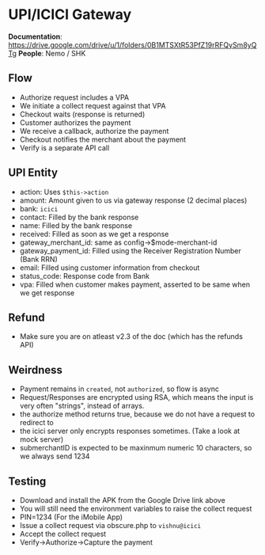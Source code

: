 # UPI/ICICI Gateway

**Documentation**: https://drive.google.com/drive/u/1/folders/0B1MTSXtR53PfZ19rRFQySm8yQTg
**People**: Nemo / SHK

## Flow

- Authorize request includes a VPA
- We initiate a collect request against that VPA
- Checkout waits (response is returned)
- Customer authorizes the payment
- We receive a callback, authorize the payment
- Checkout notifies the merchant about the payment
- Verify is a separate API call

## UPI Entity

- action: Uses `$this->action`
- amount: Amount given to us via gateway response (2 decimal places)
- bank: `icici`
- contact: Filled by the bank response
- name: Filled by the bank response
- received: Filled as soon as we get a response
- gateway_merchant_id: same as config->$mode-merchant-id
- gateway_payment_id: Filled using the Receiver Registration Number (Bank RRN)
- email: Filled using customer information from checkout
- status_code: Response code from Bank
- vpa: Filled when customer makes payment, asserted to be same when we get response

## Refund

- Make sure you are on atleast v2.3 of the doc (which has the refunds API)

## Weirdness

- Payment remains in `created`, not `authorized`, so flow is async
- Request/Responses are encrypted using RSA, which means the input
  is very often "strings", instead of arrays.
- the authorize method returns true, because we do not have a request to redirect to
- the icici server only encrypts responses sometimes. (Take a look at mock server)
- submerchantID is expected to be maxinmum numeric 10 characters, so we always send 1234


## Testing

- Download and install the APK from the Google Drive link above
- You will still need the environment variables to raise the collect request
- PIN=1234 (For the iMobile App)
- Issue a collect request via obscure.php to `vishnu@icici`
- Accept the collect request
- Verify->Authorize->Capture the payment
